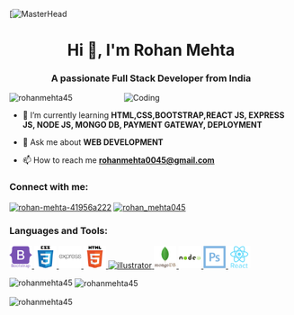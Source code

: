 [![MasterHead](https://www.arkasoftwares.com/blog/wp-content/uploads/2021/01/header_banner-2.jpg)
<h1 align="center">Hi 👋, I'm Rohan Mehta</h1>
<h3 align="center">A passionate Full Stack Developer from India</h3>
<img align="right" alt="Coding" width="300" src="https://cdn2.vectorstock.com/i/thumb-large/53/36/web-developer-avatar-vector-25535336.jpg">

<p align="left"> <img src="https://komarev.com/ghpvc/?username=rohanmehta45&label=Profile%20views&color=0e75b6&style=flat" alt="rohanmehta45" /> </p>

- 🌱 I’m currently learning **HTML,CSS,BOOTSTRAP,REACT JS, EXPRESS JS, NODE JS, MONGO DB, PAYMENT GATEWAY, DEPLOYMENT**

- 💬 Ask me about **WEB DEVELOPMENT**

- 📫 How to reach me **rohanmehta0045@gmail.com**

<h3 align="left">Connect with me:</h3>
<p align="left">
<a href="https://linkedin.com/in/rohan-mehta-41956a222" target="blank"><img align="center" src="https://raw.githubusercontent.com/rahuldkjain/github-profile-readme-generator/master/src/images/icons/Social/linked-in-alt.svg" alt="rohan-mehta-41956a222" height="30" width="40" /></a>
<a href="https://instagram.com/rohan_mehta045" target="blank"><img align="center" src="https://raw.githubusercontent.com/rahuldkjain/github-profile-readme-generator/master/src/images/icons/Social/instagram.svg" alt="rohan_mehta045" height="30" width="40" /></a>
</p>

<h3 align="left">Languages and Tools:</h3>
<p align="left"> <a href="https://getbootstrap.com" target="_blank" rel="noreferrer"> <img src="https://raw.githubusercontent.com/devicons/devicon/master/icons/bootstrap/bootstrap-plain-wordmark.svg" alt="bootstrap" width="40" height="40"/> </a> <a href="https://www.w3schools.com/css/" target="_blank" rel="noreferrer"> <img src="https://raw.githubusercontent.com/devicons/devicon/master/icons/css3/css3-original-wordmark.svg" alt="css3" width="40" height="40"/> </a> <a href="https://expressjs.com" target="_blank" rel="noreferrer"> <img src="https://raw.githubusercontent.com/devicons/devicon/master/icons/express/express-original-wordmark.svg" alt="express" width="40" height="40"/> </a> <a href="https://www.w3.org/html/" target="_blank" rel="noreferrer"> <img src="https://raw.githubusercontent.com/devicons/devicon/master/icons/html5/html5-original-wordmark.svg" alt="html5" width="40" height="40"/> </a> <a href="https://www.adobe.com/in/products/illustrator.html" target="_blank" rel="noreferrer"> <img src="https://www.vectorlogo.zone/logos/adobe_illustrator/adobe_illustrator-icon.svg" alt="illustrator" width="40" height="40"/> </a> <a href="https://www.mongodb.com/" target="_blank" rel="noreferrer"> <img src="https://raw.githubusercontent.com/devicons/devicon/master/icons/mongodb/mongodb-original-wordmark.svg" alt="mongodb" width="40" height="40"/> </a> <a href="https://nodejs.org" target="_blank" rel="noreferrer"> <img src="https://raw.githubusercontent.com/devicons/devicon/master/icons/nodejs/nodejs-original-wordmark.svg" alt="nodejs" width="40" height="40"/> </a> <a href="https://www.photoshop.com/en" target="_blank" rel="noreferrer"> <img src="https://raw.githubusercontent.com/devicons/devicon/master/icons/photoshop/photoshop-line.svg" alt="photoshop" width="40" height="40"/> </a> <a href="https://reactjs.org/" target="_blank" rel="noreferrer"> <img src="https://raw.githubusercontent.com/devicons/devicon/master/icons/react/react-original-wordmark.svg" alt="react" width="40" height="40"/> </a> </p>

<p><img align="left" src="https://github-readme-stats.vercel.app/api/top-langs?username=rohanmehta45&show_icons=true&locale=en&layout=compact" alt="rohanmehta45" /></p>

<p>&nbsp;<img align="center" src="https://github-readme-stats.vercel.app/api?username=rohanmehta45&show_icons=true&locale=en" alt="rohanmehta45" /></p>

<p><img align="center" src="https://github-readme-streak-stats.herokuapp.com/?user=rohanmehta45&" alt="rohanmehta45" /></p>

